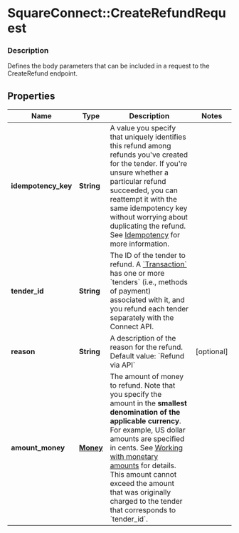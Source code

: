 # SquareConnect::CreateRefundRequest

### Description

Defines the body parameters that can be included in a request to the CreateRefund endpoint.

## Properties
Name | Type | Description | Notes
------------ | ------------- | ------------- | -------------
**idempotency_key** | **String** | A value you specify that uniquely identifies this refund among refunds you&#39;ve created for the tender.  If you&#39;re unsure whether a particular refund succeeded, you can reattempt it with the same idempotency key without worrying about duplicating the refund.  See [Idempotency](/basics/api101/idempotency) for more information. | 
**tender_id** | **String** | The ID of the tender to refund.  A [&#x60;Transaction&#x60;](#type-transaction) has one or more &#x60;tenders&#x60; (i.e., methods of payment) associated with it, and you refund each tender separately with the Connect API. | 
**reason** | **String** | A description of the reason for the refund.  Default value: &#x60;Refund via API&#x60; | [optional] 
**amount_money** | [**Money**](Money.md) | The amount of money to refund.  Note that you specify the amount in the __smallest denomination of the applicable currency__. For example, US dollar amounts are specified in cents. See [Working with monetary amounts](#workingwithmonetaryamounts) for details.  This amount cannot exceed the amount that was originally charged to the tender that corresponds to &#x60;tender_id&#x60;. | 


